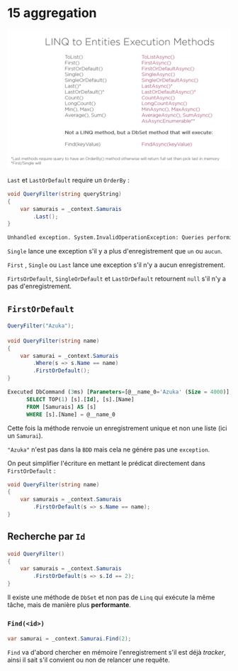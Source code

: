 # 15 aggregation

<img src="assets/linq-to-entity-execution-methods.png" alt="linq-to-entity-execution-methods" style="zoom:50%;" />

`Last` et `LastOrDefault` require un `OrderBy` :

```cs
void QueryFilter(string queryString)
{
    var samurais = _context.Samurais
        .Last();
}
```

```bash
Unhandled exception. System.InvalidOperationException: Queries performing 'Last' operation must have a deterministic sort order. Rewrite the query to apply an 'OrderBy' clause on the sequence before calling 'Last'.
```

`Single` lance une exception s'il y a plus d'enregistrement que `un` ou `aucun`.

`First` , `Single` ou `Last` lance une exception s'il n'y a aucun enregistrement.

`FirtsOrDefault`, `SingleOrDefault` et `LastOrDefault` retournent `null` s'il n'y a pas d'enregistrement.



## `FirstOrDefault`

```cs
QueryFilter("Azuka");

void QueryFilter(string name)
{
    var samurai = _context.Samurais
        .Where(s => s.Name == name)
        .FirstOrDefault();
}
```

```sql
Executed DbCommand (3ms) [Parameters=[@__name_0='Azuka' (Size = 4000)], CommandType='Text', CommandTimeout='30']
      SELECT TOP(1) [s].[Id], [s].[Name]
      FROM [Samurais] AS [s]
      WHERE [s].[Name] = @__name_0
```

Cette fois la méthode renvoie un enregistrement unique et non une liste (ici un `Samurai`).

`"Azuka"` n'est pas dans la `BDD` mais cela ne génére pas une `exception`.

On peut simplifier l'écriture en mettant le prédicat directement dans `FirstOrDefault` :

```cs
void QueryFilter(string name)
{
    var samurais = _context.Samurais
        .FirstOrDefault(s => s.Name == name);
}
```



## Recherche par `Id`

```cs
void QueryFilter()
{
    var samurais = _context.Samurais
        .FirstOrDefault(s => s.Id == 2);
}
```

Il existe une méthode de `DbSet` et non pas de `Linq` qui exécute la même tâche, mais de manière plus **performante**.

### `Find(<id>)`

```cs
var samurai = _context.Samurai.Find(2);
```

`Find` va d'abord chercher en mémoire l'enregistrement s'il est déjà *tracker*, ainsi il sait s'il convient ou non de relancer une requête.

